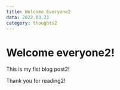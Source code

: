 ```yaml
---
title: Welcome Everyone2
data: 2022.03.21
category: thoughts2
---
```



# Welcome everyone2!

This is my fist blog post2!

Thank you for reading2!